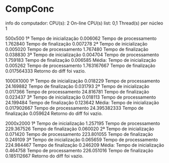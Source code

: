 # CompConc
info do computador:
CPU(s):                2
On-line CPU(s) list:   0,1
Thread(s) per núcleo  1

500x500
1ª Tempo de inicialização 0.006062
Tempo de processamento 1.762840
Tempo de finalização 0.007278
2ª Tempo de inicialização 0.005020
Tempo de processamento 1.767480
Tempo de finalização 0.038830
3ª Tempo de inicialização 0.004704
Tempo de processamento 1.759183
Tempo de finalização 0.006585
Média:
Tempo de inicialização 0.005262
Tempo de processamento 1.763167667
Tempo de finalização 0.017564333
Retorno do diff foi vazio.

1000X1000
1ª Tempo de inicialização 0.018229
Tempo de processamento 24.169882
Tempo de finalização 0.031793
2ª Tempo de inicialização 0.017366
Tempo de processamento 24.816781
Tempo de finalização 0.023437
3ª Tempo de inicialização 0.018113
Tempo de processamento 24.199484
Tempo de finalização 0.123642
Média:
Tempo de inicialização 0.017902667
Tempo de processamento 24.395382333
Tempo de finalização 0.059624
Retorno do diff foi vazio.

2000x2000
1ª Tempo de inicialização 1.257195
Tempo de processamento 229.367526
Tempo de finalização 0.060020
2ª Tempo de inicialização 0.071420
Tempo de processamento 223.801055
Tempo de finalização 0.249109
3ª Tempo de inicialização 0.065659
Tempo de processamento 224.984467
Tempo de finalização 0.246209
Média:
Tempo de inicialização 0.464758
Tempo de processamento 226.051016
Tempo de finalização 0.185112667
Retorno do diff foi vazio.
